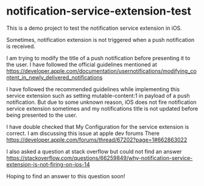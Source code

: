 # notification-service-extension-test
This is a demo project to test the notification service extension in iOS. 

Sometimes, notification extension is not triggered when a push notification is received. 

I am trying to modify the title of a push notification before presenting it to the user. I have followed the official guidelines mentioned at 
https://developer.apple.com/documentation/usernotifications/modifying_content_in_newly_delivered_notifications

I have followed the recommended guidelines while implementing this service extension such as setting mutable-content:1 in payload of a push notification.
But due to some unknown reason, iOS does not fire notification service extension sometimes and my notifications title is not updated before being presented to the user.

I have double checked that My Configuration for the service extension is correct. I am discussing this issue at apple dev forums There
https://developer.apple.com/forums/thread/67202?page=1#662863022

I also asked a question at stack overflow but could not find an answer
https://stackoverflow.com/questions/66259849/why-notification-service-extension-is-not-firing-on-ios-14

Hoping to find an answer to this question soon!

